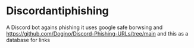 # Discordantiphishing
 A Discord bot agains phishing it uses google safe borwsing and https://github.com/Dogino/Discord-Phishing-URLs/tree/main and this as a database for links
